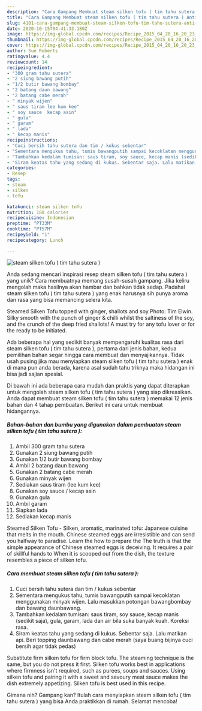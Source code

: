 ```yaml
---
description: "Cara Gampang Membuat steam silken tofu ( tim tahu sutera ) Anti Gagal"
title: "Cara Gampang Membuat steam silken tofu ( tim tahu sutera ) Anti Gagal"
slug: 4101-cara-gampang-membuat-steam-silken-tofu-tim-tahu-sutera-anti-gagal
date: 2020-10-15T04:41:33.180Z
image: https://img-global.cpcdn.com/recipes/Recipe_2015_04_20_16_20_23_57_91df3c082b2f36cebfbd/751x532cq70/steam-silken-tofu-tim-tahu-sutera-foto-resep-utama.jpg
thumbnail: https://img-global.cpcdn.com/recipes/Recipe_2015_04_20_16_20_23_57_91df3c082b2f36cebfbd/751x532cq70/steam-silken-tofu-tim-tahu-sutera-foto-resep-utama.jpg
cover: https://img-global.cpcdn.com/recipes/Recipe_2015_04_20_16_20_23_57_91df3c082b2f36cebfbd/751x532cq70/steam-silken-tofu-tim-tahu-sutera-foto-resep-utama.jpg
author: Sue Roberts
ratingvalue: 4.4
reviewcount: 14
recipeingredient:
- "300 gram tahu sutera"
- "2 siung bawang putih"
- "1/2 butir bawang bombay"
- "2 batang daun bawang"
- "2 batang cabe merah"
- " minyak wijen"
- " saus tiram lee kum kee"
- " soy sauce  kecap asin"
- " gula"
- " garam"
- " lada"
- " kecap manis"
recipeinstructions:
- "Cuci bersih tahu sutera dan tim / kukus sebentar"
- "Sementara mengukus tahu, tumis bawangputih sampai kecoklatan menggunakan minyak wijen. Lalu masukkan potongan bawangbombay dan bawang daunbawang."
- "Tambahkan kedalam tumisan: saus tiram, soy sauce, kecap manis (sedikit saja), gula, garam, lada dan air bila suka banyak kuah. Koreksi rasa."
- "Siram keatas tahu yang sedang di kukus. Sebentar saja. Lalu matikan api. Beri topping daunbawang dan cabe merah (saya buang bijinya cuci bersih agar tidak pedas)"
categories:
- Resep
tags:
- steam
- silken
- tofu

katakunci: steam silken tofu 
nutrition: 180 calories
recipecuisine: Indonesian
preptime: "PT33M"
cooktime: "PT57M"
recipeyield: "1"
recipecategory: Lunch

---
```



![steam silken tofu ( tim tahu sutera )](https://img-global.cpcdn.com/recipes/Recipe_2015_04_20_16_20_23_57_91df3c082b2f36cebfbd/751x532cq70/steam-silken-tofu-tim-tahu-sutera-foto-resep-utama.jpg)

Anda sedang mencari inspirasi resep steam silken tofu ( tim tahu sutera ) yang unik? Cara membuatnya memang susah-susah gampang. Jika keliru mengolah maka hasilnya akan hambar dan bahkan tidak sedap. Padahal steam silken tofu ( tim tahu sutera ) yang enak harusnya sih punya aroma dan rasa yang bisa memancing selera kita.

Steamed Silken Tofu topped with ginger, shallots and soy Photo: Tim Elwin. Silky smooth with the punch of ginger &amp; chilli whilst the saltiness of the soy, and the crunch of the deep fried shallots! A must try for any tofu lover or for the ready to be initiated.

Ada beberapa hal yang sedikit banyak mempengaruhi kualitas rasa dari steam silken tofu ( tim tahu sutera ), pertama dari jenis bahan, kedua pemilihan bahan segar hingga cara membuat dan menyajikannya. Tidak usah pusing jika mau menyiapkan steam silken tofu ( tim tahu sutera ) enak di mana pun anda berada, karena asal sudah tahu triknya maka hidangan ini bisa jadi sajian spesial.


Di bawah ini ada beberapa cara mudah dan praktis yang dapat diterapkan untuk mengolah steam silken tofu ( tim tahu sutera ) yang siap dikreasikan. Anda dapat membuat steam silken tofu ( tim tahu sutera ) memakai 12 jenis bahan dan 4 tahap pembuatan. Berikut ini cara untuk membuat hidangannya.

<!--inarticleads1-->

##### Bahan-bahan dan bumbu yang digunakan dalam pembuatan steam silken tofu ( tim tahu sutera ):

1. Ambil 300 gram tahu sutera
1. Gunakan 2 siung bawang putih
1. Gunakan 1/2 butir bawang bombay
1. Ambil 2 batang daun bawang
1. Gunakan 2 batang cabe merah
1. Gunakan  minyak wijen
1. Sediakan  saus tiram (lee kum kee)
1. Gunakan  soy sauce / kecap asin
1. Gunakan  gula
1. Ambil  garam
1. Siapkan  lada
1. Sediakan  kecap manis


Steamed Silken Tofu - Silken, aromatic, marinated tofu: Japanese cuisine that melts in the mouth. Chinese steamed eggs are irresistible and can send you halfway to paradise. Learn the how to prepare the The truth is that the simple appearance of Chinese steamed eggs is deceiving. It requires a pair of skillful hands to When it is scooped out from the dish, the texture resembles a piece of silken tofu. 

<!--inarticleads2-->

##### Cara membuat steam silken tofu ( tim tahu sutera ):

1. Cuci bersih tahu sutera dan tim / kukus sebentar
1. Sementara mengukus tahu, tumis bawangputih sampai kecoklatan menggunakan minyak wijen. Lalu masukkan potongan bawangbombay dan bawang daunbawang.
1. Tambahkan kedalam tumisan: saus tiram, soy sauce, kecap manis (sedikit saja), gula, garam, lada dan air bila suka banyak kuah. Koreksi rasa.
1. Siram keatas tahu yang sedang di kukus. Sebentar saja. Lalu matikan api. Beri topping daunbawang dan cabe merah (saya buang bijinya cuci bersih agar tidak pedas)


Substitute firm silken tofu for firm block tofu. The steaming technique is the same, but you do not press it first. Silken tofu works best in applications where firmness isn&#39;t required, such as purees, soups and sauces. Using silken tofu and pairing it with a sweet and savoury meat sauce makes the dish extremely appetizing. Silken tofu is best used in this recipe. 

Gimana nih? Gampang kan? Itulah cara menyiapkan steam silken tofu ( tim tahu sutera ) yang bisa Anda praktikkan di rumah. Selamat mencoba!
